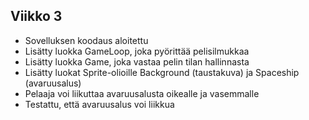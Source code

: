## Viikko 3

- Sovelluksen koodaus aloitettu
- Lisätty luokka GameLoop, joka pyörittää pelisilmukkaa
- Lisätty luokka Game, joka vastaa pelin tilan hallinnasta
- Lisätty luokat Sprite-olioille Background (taustakuva) ja Spaceship (avaruusalus)
- Pelaaja voi liikuttaa avaruusalusta oikealle ja vasemmalle
- Testattu, että avaruusalus voi liikkua
